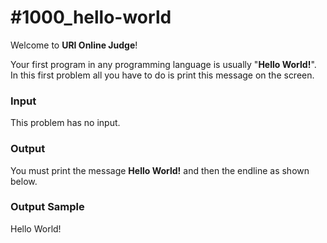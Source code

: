 # #1000_hello-world

Welcome to **URI Online Judge**!

Your first program in any programming language is usually "**Hello World!**". In this first problem all you have to do is print this message on the screen.

### **Input**

This problem has no input.

### **Output**

You must print the message **Hello World!** and then the endline as shown below.

### Output Sample

Hello World!
